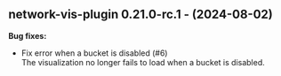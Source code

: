 ## network-vis-plugin 0.21.0-rc.1 - (2024-08-02)

**Bug fixes:**

 * Fix error when a bucket is disabled (#6)\
   The visualization no longer fails to load when a bucket is disabled.

